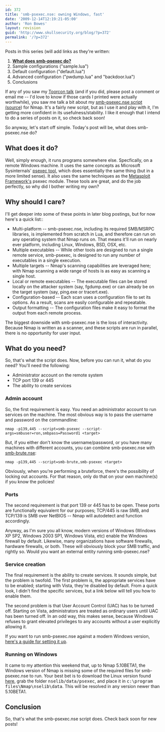 ```yaml
---
id: 372
title: 'smb-psexec.nse: owning Windows, fast'
date: '2009-12-14T12:19:21-05:00'
author: 'Ron Bowes'
layout: revision
guid: 'http://www.skullsecurity.org/blog/?p=372'
permalink: '/?p=372'
---
```


Posts in this series (will add links as they're written:

1. **[What does smb-psexec do?](/blog/?p=365)**
2. Sample configurations ("sample.lua")
3. Default configuration ("default.lua")
4. Advanced configuration ("pwdump.lua" and "backdoor.lua")
5. Conclusions

If any of you saw my [Toorcon talk](http://svn.skullsecurity.org:81/ron/security/2009-10-toorcon/2009-10%20Toorcon.pdf) (and if you did, please post a comment or email me -- I'd love to know if those cards I printed were actually worthwhile), you saw me talk a bit about my [smb-psexec.nse script (](http://nmap.org/nsedoc/scripts/smb-psexec.html)[source](http://nmap.org/svn/scripts/smb-psexec.nse)) for Nmap. It's a fairly new script, but as I use it and play with it, I'm getting more confident in its usefulness/stability. I like it enough that I intend to do a series of posts on it, so check back soon!

So anyway, let's start off simple. Today's post will be, what does smb-psexec.nse do?

## What does it do?

Well, simply enough, it runs programs somewhere else. Specfically, on a remote Windows machine. It uses the same concepts as Microsoft Sysinternals' [psexec tool](http://technet.microsoft.com/en-us/sysinternals/bb897553.aspx), which does essentially the same thing (but in a more limited sense). It also uses the same techniques as the [Metasploit Framework's](http://www.metasploit.com/framework/) psexec module. These tools are great, and do the job perfectly, so why did I bother writing my own?

## Why should I care?

I'll get deeper into some of these points in later blog postings, but for now here's a quick list::

- Multi-platform -- smb-psexec.nse, including its required SMB/MSRPC libraries, is implemented from scratch in Lua, and therefore can run on any operating system that Nmap runs on. That means it'll run on nearly ever platform, including Linux, Windows, BSD, OSX, etc.
- Multiple executables -- While other tools are designed to run a single remote service, smb-psexec, is designed to run any number of executables in a single execution.
- Multiple targets -- Nmap's scanning capabilities are leveraged here; with Nmap scanning a wide range of hosts is as easy as scanning a single host.
- Local or remote executables -- The executable files can be stored locally on the attacker system (say, fgdump.exe) or can already be on the target system (say, ping.exe or tracert.exe).
- Configuration-based -- Each scan uses a configuration file to set its options. As a result, scans are easily configurable and repeatable.
- Output formatting -- The configuration files make it easy to format the output from each remote process.

The biggest downside with smb-psexec.nse is the loss of interactivity. Because Nmap is written as a scanner, and these scripts are run in parallel, there is no opportunity for user input.

## What do you need?

So, that's what the script does. Now, before you can run it, what do you need? You'll need the following:

- Administrator account on the remote system
- TCP port 139 or 445
- The ability to create services

### Admin account

So, the first requirement is easy. You need an administrator account to run services on the machine. The most obvious way is to pass the username and password on the commandline:

```
nmap -p139,445 --script=smb-psexec --script-args=smbuser=ron,smbpass=Password1 <target>
```

But, if you either don't know the username/password, or you have many machines with different accounts, you can combine smb-psexec.nse with [smb-brute.nse](http://nmap.org/nsedoc/scripts/smb-brute.html):

```
nmap -p139,445 --script=smb-brute,smb-psexec <target>
```

Obviously, when you're performing a bruteforce, there's the possibility of locking out accounts. For that reason, only do that on your own machine(s) if you know the policies!

### Ports

The second requirement is that port 139 or 445 has to be open. These ports are functionally equivalent for our purposes; TCP/445 is raw SMB, and TCP/139 is SMB over NetBIOS -- Nmap will autodetect and function accordingly.

Anyway, as I'm sure you all know, modern versions of Windows (Windows XP SP2, Windows 2003 SP1, Windows Vista, etc) enable the Windows firewall by default. Likewise, many organizations have software firewalls, hardware firewalls, or both. These will obviously block your SMB traffic, and rightly so. Would you want an external entity running smb-psexec.nse?

### Service creation

The final requirement is the ability to create services. It sounds simple, but the problem is twofold. The first problem is, the appropriate services have to be enabled; starting with Vista, they're disabled by default. From a quick look, I didn't find the specific services, but a link below will tell you how to enable them.

The second problem is that User Account Control (UAC) has to be turned off. Starting on Vista, administrators are treated as ordinary users until UAC has been turned off. In an odd way, this makes sense, because Windows refuses to grant elevated privileges to any accounts without a user explicitly allowing it.

If you want to run smb-psexec.nse against a modern Windows version, [here's a guide for setting it up](http://forum.sysinternals.com/forum_posts.asp?TID=9139).

### Running on Windows

It came to my attention this weekend that, up to Nmap 5.10BETA1, the Windows version of Nmap is missing some of the required files for smb-psexec.nse to run. Your best bet is to download the Linux version found [here](http://nmap.org/dist/nmap-5.10BETA1.tar.bz2), grab the folder <tt>nselib/data/psexec</tt>, and place it in <tt>c:\\program files\\Nmap\\nselib\\data</tt>. This will be resolved in any version newer than 5.10BETA1.

## Conclusion

So, that's what the smb-psexec.nse script does. Check back soon for new posts!